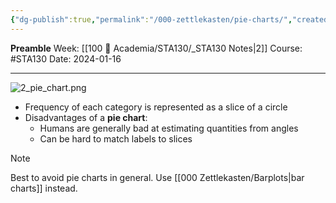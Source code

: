 ```yaml
---
{"dg-publish":true,"permalink":"/000-zettlekasten/pie-charts/","created":"2024-01-16T20:35:20.208-05:00","updated":"2024-01-16T23:55:21.806-05:00"}
---
```


**Preamble**
Week: [[100 📒 Academia/STA130/_STA130 Notes\|2]]
Course: #STA130
Date: 2024-01-16

---

![2_pie_chart.png](/img/user/Files/sta130/2_pie_chart.png)

- Frequency of each category is represented as a slice of a circle
- Disadvantages of a **pie chart**:
	- Humans are generally bad at estimating quantities from angles
	- Can be hard to match labels to slices

> [!note]
> Best to avoid pie charts in general. Use [[000 Zettlekasten/Barplots\|bar charts]] instead.

